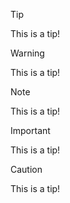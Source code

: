 > [!TIP]
> This is a tip!

> [!WARNING]
> This is a tip!

> [!NOTE]
> This is a tip!

> [!IMPORTANT]
> This is a tip!

> [!CAUTION]
> This is a tip!
